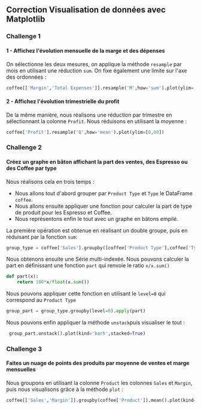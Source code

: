 ## Correction Visualisation de données avec Matplotlib

### Challenge 1 

#### 1 - Affichez l'évolution mensuelle de la marge et des dépenses

On sélectionne les deux mesures, on applique la méthode `resample` par mois en utilisant une réduction `sum`. On fixe également une limite sur l'axe des ordonnées :

```python
coffee[['Margin','Total Expenses']].resample('M',how='sum').plot(ylim=[0,120])
```

#### 2 - Affichez l'évolution trimestrielle du profit

De la même manière, nous réalisons une réduction par trimestre en sélectionnant la colonne `Profit`. Nous réduisons en utilisant la moyenne :

```python
coffee['Profit'].resample('Q',how='mean').plot(ylim=[0,80])
```

### Challenge 2

#### Créez un graphe en bâton affichant la part des ventes, des Espresso ou des Coffee par type

Nous réalisons cela en trois temps : 

- Nous allons tout d'abord grouper par `Product Type` et `Type` le DataFrame `coffee`.
- Nous allons ensuite appliquer une fonction pour calculer la part de type de produit pour les Espresso et Coffee. 
- Nous représentons enfin le tout avec un graphe en bâtons empilé. 

La première opération est obtenue en réalisant un double groupe, puis en réduisant par la fonction `sum`: 

```python
group_type = coffee['Sales'].groupby([coffee['Product Type'],coffee['Type']]).sum()
```

Nous obtenons ensuite une Série multi-indexée. Nous pouvons calculer la part en définissant une fonction `part` qui renvoie le ratio `x/x.sum()`

```python
def part(x):
    return 100*x/float(x.sum())
```

Nous pouvons appliquer cette fonction en utilisant le `level=0` qui correspond au `Product Type`

```python
group_part = group_type.groupby(level=0).apply(part)
```

Nous pouvons enfin appliquer la méthode `unstack`puis visualiser le tout : 

```python
 group_part.unstack().plot(kind='barh',stacked=True)
```

### Challenge 3 

#### Faites un nuage de points des produits par moyenne de ventes et marge mensuelles

Nous groupons en utilisant la colonne `Product` les colonnes `Sales` et `Margin`, puis nous visualisons grâce à la méthode `plot` : 

```python
coffee[['Sales','Margin']].groupby(coffee['Product']).mean().plot(kind='scatter',x='Sales',y='Margin')
```
 









